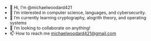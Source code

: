 - 👋 Hi, I’m @michaelwoodard421
- 👀 I’m interested in computer science, languages, and cybersecurity.
- 🌱 I’m currently learning cryptography, alogrith theory, and operating systems
- 💞️ I’m looking to collaborate on anything! 
- 📫 How to reach me michaelwoodard421@gmail.com

<!---
michaelwoodard421/michaelwoodard421 is a ✨ special ✨ repository because its `README.md` (this file) appears on your GitHub profile.
You can click the Preview link to take a look at your changes.
--->
